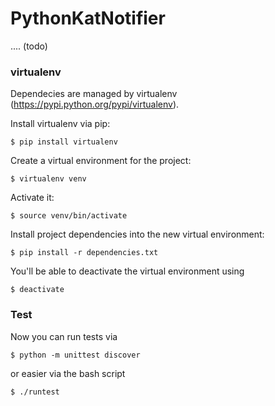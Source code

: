 # PythonKatNotifier

.... (todo)

### virtualenv

Dependecies are managed by virtualenv (https://pypi.python.org/pypi/virtualenv).

Install virtualenv via pip:
```
$ pip install virtualenv
```

Create a virtual environment for the project:
```
$ virtualenv venv
```

Activate it:
```
$ source venv/bin/activate
```

Install project dependencies into the new virtual environment:
```
$ pip install -r dependencies.txt
```

You'll be able to deactivate the virtual environment using
```
$ deactivate
```

### Test

Now you can run tests via
```
$ python -m unittest discover
```
or easier via the bash script
```
$ ./runtest
```


